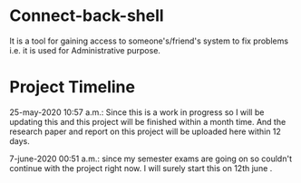 # Connect-back-shell
It is a tool for gaining access to someone's/friend's system to fix problems i.e. it is used for Administrative purpose.

# Project Timeline 
25-may-2020 10:57 a.m.: Since this is a work in progress so I will be updating this and this project will be finished within a month      time. And the research paper and report on this project will be uploaded here within 12 days.

7-june-2020  00:51 a.m.: since my semester exams are going on so couldn't continue with the project right now. I will surely start this on 12th june . 









